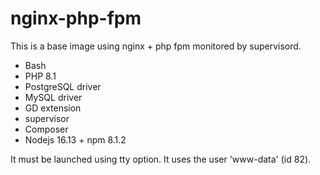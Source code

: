# nginx-php-fpm

This is a base image using nginx + php fpm monitored by supervisord.

- Bash
- PHP 8.1
- PostgreSQL driver
- MySQL driver
- GD extension
- supervisor
- Composer
- Nodejs 16.13 + npm 8.1.2

It must be launched using tty option.
It uses the user 'www-data' (id 82).
